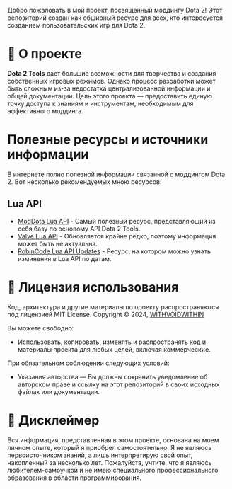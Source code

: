 Добро пожаловать в мой проект, посвященный моддингу Dota 2! Этот репозиторий создан как обширный ресурс для всех, кто интересуется созданием пользовательских игр для Dota 2.

# 📖 О проекте
**Dota 2 Tools** дает большие возможности для творчества и создания собственных игровых режимов. Однако процесс разработки может быть сложным из-за недостатка централизованной информации и общей документации. Цель этого проекта — предоставить единую точку доступа к знаниям и инструментам, необходимым для эффективного моддинга.

# Полезные ресурсы и источники информации
В интернете полно полезной информации связанной с моддингом Dota 2. Вот несколько рекомендуемых мною ресурсов:

## Lua API
- [ModDota Lua API](https://moddota.com/api/#!/vscripts) - Самый полезный ресурс, представляющий из себя базу по основому API Dota 2 Tools.
- [Valve Lua API](https://developer.valvesoftware.com/wiki/Dota_2_Workshop_Tools/Scripting/API) - Обновляется крайне редко, поэтому информация может быть не актуальна.
- [RobinCode Lua API Updates](https://robincode.cn/dota2/logs) - Ресурс, на котором можно узнать изминения в Lua API по датам.

# 📜 Лицензия использования
Код, архитектура и другие материалы по проекту распространяются под лицензией MIT License. Copyright © 2024, [WITHVOIDWITHIN](https://steamcommunity.com/id/withvoidwithin/)

Вы можете свободно:
- Использовать, копировать, изменять и распространять код и материалы проекта для любых целей, включая коммерческие.

При обязательном соблюдении следующих условий:
- Указания авторства — Вы должны сохранить уведомление об авторском праве и ссылку на этот репозиторий в своих исходных файлах или документации.

# 📝 Дисклеймер
Вся информация, представленная в этом проекте, основана на моем личном опыте, который я приобрел самостоятельно. Я не являюсь первоисточником знаний, а лишь интерпретирую свой опыт, накопленный за несколько лет. Пожалуйста, учтите, что я являюсь любителем-самоучкой и не имею специального профессионального образования в области программирования.
